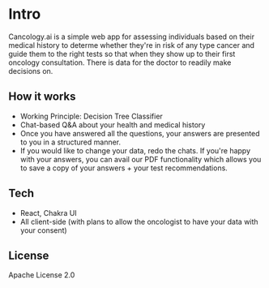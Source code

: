 

# Intro

Cancology.ai is a simple web app for assessing individuals based on their medical history to determe whether they're in risk of any type cancer and guide them to the right tests so that when they show up to their first oncology consultation. There is data for the doctor to readily make decisions on.


## How it works

- Working Principle: Decision Tree Classifier
- Chat-based Q&A about your health and medical history
- Once you have answered all the questions, your answers are presented to you in a structured manner.
- If you would like to change your data, redo the chats. If you're happy with your answers, you can avail our PDF functionality which allows you to save a copy of your answers + your test recommendations.

## Tech

- React, Chakra UI
- All client-side (with plans to allow the oncologist to have your data with your consent)

## License

Apache License 2.0
